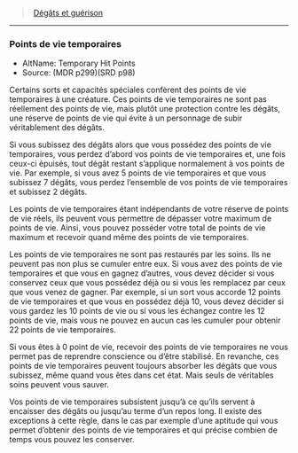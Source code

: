 ﻿> [Dégâts et guérison ](hd_damage_healing.md)

---

### Points de vie temporaires

- AltName: Temporary Hit Points
- Source: (MDR p299)(SRD p98)

Certains sorts et capacités spéciales confèrent des points de vie temporaires à une créature. Ces points de vie temporaires ne sont pas réellement des points de vie, mais plutôt une protection contre les dégâts, une réserve de points de vie qui évite à un personnage de subir véritablement des dégâts.

Si vous subissez des dégâts alors que vous possédez des points de vie temporaires, vous perdez d’abord vos points de vie temporaires et, une fois ceux-ci épuisés, tout dégât restant s’applique normalement à vos points de vie. Par exemple, si vous avez 5 points de vie temporaires et que vous subissez 7 dégâts, vous perdez l’ensemble de vos points de vie temporaires et subissez 2 dégâts.

Les points de vie temporaires étant indépendants de votre réserve de points de vie réels, ils peuvent vous permettre de dépasser votre maximum de points de vie. Ainsi, vous pouvez posséder votre total de points de vie maximum et recevoir quand même des points de vie temporaires.

Les points de vie temporaires ne sont pas restaurés par les soins. Ils ne peuvent pas non plus se cumuler entre eux. Si vous avez des points de vie temporaires et que vous en gagnez d’autres, vous devez décider si vous conservez ceux que vous possédez déjà ou si vous les remplacez par ceux que vous venez de gagner. Par exemple, si un sort vous accorde 12 points de vie temporaires et que vous en possédez déjà 10, vous devez décider si vous gardez les 10 points de vie ou si vous les échangez contre les 12 points de vie, mais vous ne pouvez en aucun cas les cumuler pour obtenir 22 points de vie temporaires.

Si vous êtes à 0 point de vie, recevoir des points de vie temporaires ne vous permet pas de reprendre conscience ou d’être stabilisé. En revanche, ces points de vie temporaires peuvent toujours absorber les dégâts que vous subissez, même quand vous êtes dans cet état. Mais seuls de véritables soins peuvent vous sauver.

Vos points de vie temporaires subsistent jusqu’à ce qu’ils servent à encaisser des dégâts ou jusqu’au terme d’un repos long. Il existe des exceptions à cette règle, dans le cas par exemple d’une aptitude qui vous permet d’obtenir des points de vie temporaires et qui précise combien de temps vous pouvez les conserver.

